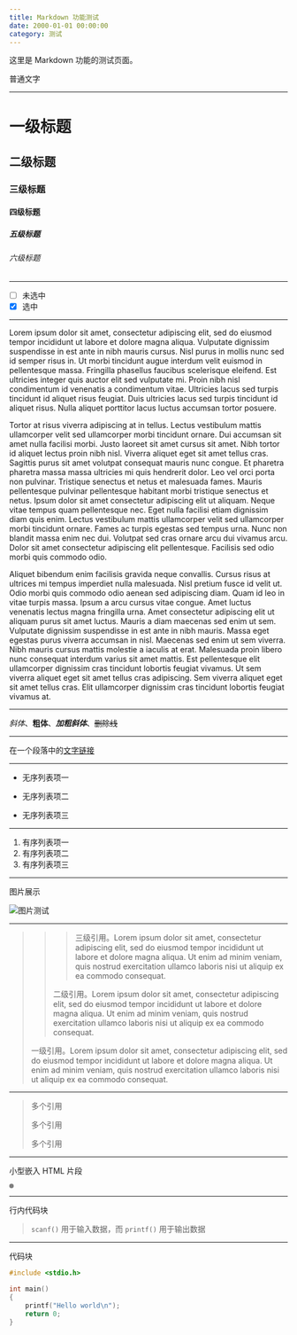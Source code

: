 ```yaml
---
title: Markdown 功能测试
date: 2000-01-01 00:00:00
category: 测试
---
```


这里是 Markdown 功能的测试页面。

<!-- excerpt -->

普通文字

---

# 一级标题
## 二级标题
### 三级标题
#### 四级标题
##### 五级标题
###### 六级标题

---

- [ ] 未选中
- [x] 选中

---

Lorem ipsum dolor sit amet, consectetur adipiscing elit, sed do eiusmod tempor incididunt ut labore et dolore magna aliqua. Vulputate dignissim suspendisse in est ante in nibh mauris cursus. Nisl purus in mollis nunc sed id semper risus in. Ut morbi tincidunt augue interdum velit euismod in pellentesque massa. Fringilla phasellus faucibus scelerisque eleifend. Est ultricies integer quis auctor elit sed vulputate mi. Proin nibh nisl condimentum id venenatis a condimentum vitae. Ultricies lacus sed turpis tincidunt id aliquet risus feugiat. Duis ultricies lacus sed turpis tincidunt id aliquet risus. Nulla aliquet porttitor lacus luctus accumsan tortor posuere.

Tortor at risus viverra adipiscing at in tellus. Lectus vestibulum mattis ullamcorper velit sed ullamcorper morbi tincidunt ornare. Dui accumsan sit amet nulla facilisi morbi. Justo laoreet sit amet cursus sit amet. Nibh tortor id aliquet lectus proin nibh nisl. Viverra aliquet eget sit amet tellus cras. Sagittis purus sit amet volutpat consequat mauris nunc congue. Et pharetra pharetra massa massa ultricies mi quis hendrerit dolor. Leo vel orci porta non pulvinar. Tristique senectus et netus et malesuada fames. Mauris pellentesque pulvinar pellentesque habitant morbi tristique senectus et netus. Ipsum dolor sit amet consectetur adipiscing elit ut aliquam. Neque vitae tempus quam pellentesque nec. Eget nulla facilisi etiam dignissim diam quis enim. Lectus vestibulum mattis ullamcorper velit sed ullamcorper morbi tincidunt ornare. Fames ac turpis egestas sed tempus urna. Nunc non blandit massa enim nec dui. Volutpat sed cras ornare arcu dui vivamus arcu. Dolor sit amet consectetur adipiscing elit pellentesque. Facilisis sed odio morbi quis commodo odio.

Aliquet bibendum enim facilisis gravida neque convallis. Cursus risus at ultrices mi tempus imperdiet nulla malesuada. Nisl pretium fusce id velit ut. Odio morbi quis commodo odio aenean sed adipiscing diam. Quam id leo in vitae turpis massa. Ipsum a arcu cursus vitae congue. Amet luctus venenatis lectus magna fringilla urna. Amet consectetur adipiscing elit ut aliquam purus sit amet luctus. Mauris a diam maecenas sed enim ut sem. Vulputate dignissim suspendisse in est ante in nibh mauris. Massa eget egestas purus viverra accumsan in nisl. Maecenas sed enim ut sem viverra. Nibh mauris cursus mattis molestie a iaculis at erat. Malesuada proin libero nunc consequat interdum varius sit amet mattis. Est pellentesque elit ullamcorper dignissim cras tincidunt lobortis feugiat vivamus. Ut sem viverra aliquet eget sit amet tellus cras adipiscing. Sem viverra aliquet eget sit amet tellus cras. Elit ullamcorper dignissim cras tincidunt lobortis feugiat vivamus at.

---

*斜体*、**粗体**、***加粗斜体***、~~删除线~~

---

在一个段落中的[文字链接](https://xecades.xyz)

---

* 无序列表项一
+ 无序列表项二
- 无序列表项三

---

1. 有序列表项一
2. 有序列表项二
3. 有序列表项三

---

图片展示

![图片测试](https://s1.ax1x.com/2022/05/01/OCQY80.png)

---

>>> 三级引用。Lorem ipsum dolor sit amet, consectetur adipiscing elit, sed do eiusmod tempor incididunt ut labore et dolore magna aliqua. Ut enim ad minim veniam, quis nostrud exercitation ullamco laboris nisi ut aliquip ex ea commodo consequat.
>>
>> 二级引用。Lorem ipsum dolor sit amet, consectetur adipiscing elit, sed do eiusmod tempor incididunt ut labore et dolore magna aliqua. Ut enim ad minim veniam, quis nostrud exercitation ullamco laboris nisi ut aliquip ex ea commodo consequat.
>
> 一级引用。Lorem ipsum dolor sit amet, consectetur adipiscing elit, sed do eiusmod tempor incididunt ut labore et dolore magna aliqua. Ut enim ad minim veniam, quis nostrud exercitation ullamco laboris nisi ut aliquip ex ea commodo consequat.

---

> 多个引用
> 
> 多个引用
> 
> 多个引用

---

小型嵌入 HTML 片段

<img src="data:image/svg+xml,<svg xmlns='http://www.w3.org/2000/svg' viewBox='0 0 8 8' width='8px' height='8px'><circle cx='4' cy='4' r='4' opacity='.5'/></svg>"/>

---

行内代码块

> `scanf()` 用于输入数据，而 `printf()` 用于输出数据

---

代码块

```cpp
#include <stdio.h>

int main()
{
    printf("Hello world\n");
    return 0;
}
```